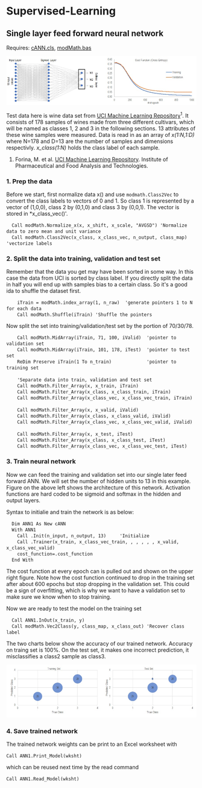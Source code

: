 # Supervised-Learning

## Single layer feed forward neural network

Requires: [cANN.cls](Modules/cANN.cls), [modMath.bas](../../Scientific-Toolkit/blob/master/Modules/modMath.bas)

![ANN1](ANN1.jpg)

Test data here is wine data set from [UCI Machine Learning Repository](https://archive.ics.uci.edu/ml/datasets.html)<sup>1</sup>. It consists of 178 samples of wines made from three different cultivars, which will be named as classes 1, 2 and 3 in the following sections. 13 attributes of these wine samples were measured. Data is read in as an array of *x(1:N,1:D)* where N=178 and D=13 are the number of samples and dimensions respectivly. *x_class(1:N)* holds the class label of each sample.

1. Forina, M. et al. [UCI Machine Learning Repository](http://archive.ics.uci.edu/ml). Institute of Pharmaceutical and Food Analysis and Technologies. 

### 1. Prep the data

Before we start, first normalize data x() and use `modmath.Class2Vec` to convert the class labels to vectors of 0 and 1. So class 1 is represented by a vector of (1,0,0), class 2 by (0,1,0) and class 3 by (0,0,1). The vector is stored in *x_class_vec()'.

```
  Call modMath.Normalize_x(x, x_shift, x_scale, "AVGSD") 'Normalize data to zero mean and unit variance
  Call modMath.Class2Vec(x_class, x_class_vec, n_output, class_map) 'vectorize labels
```

### 2. Split the data into training, validation and test set

Remember that the data you get may have been sorted in some way. In this case the data from UCI is sorted by class label. If you directly split the data in half you will end up with samples bias to a certain class. So it's a good ida to shuffle the dataset first.

```
    iTrain = modMath.index_array(1, n_raw)  'generate pointers 1 to N for each data
    Call modMath.Shuffle(iTrain) 'Shuffle the pointers
```
Now split the set into training/validation/test set by the portion of 70/30/78.

```
    Call modMath.MidArray(iTrain, 71, 100, iValid)  'pointer to validation set
    Call modMath.MidArray(iTrain, 101, 178, iTest)  'pointer to test set
    ReDim Preserve iTrain(1 To n_train)             'pointer to training set
    
    'Separate data into train, validation and test set
    Call modMath.Filter_Array(x, x_train, iTrain)
    Call modMath.Filter_Array(x_class, x_class_train, iTrain)
    Call modMath.Filter_Array(x_class_vec, x_class_vec_train, iTrain)

    Call modMath.Filter_Array(x, x_valid, iValid)
    Call modMath.Filter_Array(x_class, x_class_valid, iValid)
    Call modMath.Filter_Array(x_class_vec, x_class_vec_valid, iValid)
    
    Call modMath.Filter_Array(x, x_test, iTest)
    Call modMath.Filter_Array(x_class, x_class_test, iTest)
    Call modMath.Filter_Array(x_class_vec, x_class_vec_test, iTest)
```

### 3. Train neural network
Now we can feed the training and validation set into our single later feed forward ANN. We will set the number of hidden units to 13 in this example. Figure on the above left shows the architecture of this network. Activation functions are hard coded to be sigmoid and softmax in the hidden and output layers.

Syntax to initialie and train the network is as below:
```  
  Dim ANN1 As New cANN
  With ANN1
    Call .Init(n_input, n_output, 13)     'Initialize
    Call .Trainer(x_train, x_class_vec_train, , , , , , x_valid, x_class_vec_valid)
    cost_function=.cost_function
  End With
```

The cost function at every epoch can is pulled out and shown on the upper right figure. Note how the cost function continued to drop in the training set after about 600 epochs but stop dropping in the validation set. This could be a sign of overfitting, which is why we want to have a validation set to make sure we know when to stop training.

Now we are ready to test the model on the training set
```      
  Call ANN1.InOut(x_train, y)
  Call modMath.Vec2Class(y, class_map, x_class_out) 'Recover class label
```
The two charts below show the accuracy of our trained network. Accuracy on traing set is 100%. On the test set, it makes one incorrect prediction, it misclassifies a class2 sample as class3.

![ANN2](ANN2.jpg)

### 4. Save trained network
The trained network weights can be print to an Excel worksheet with
```
Call ANN1.Print_Model(wksht)
```

which can be reused next time by the read command
```
Call ANN1.Read_Model(wksht)
```


